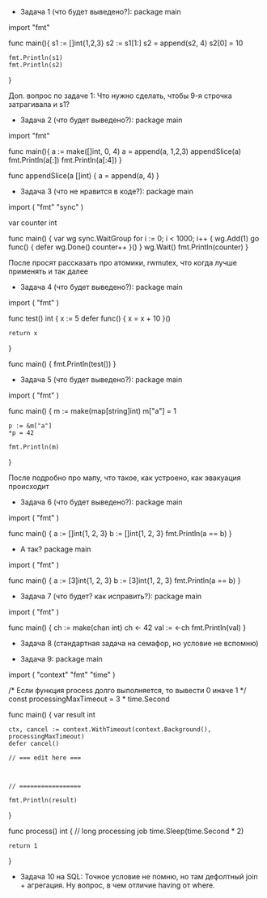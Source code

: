 - Задача 1 (что будет выведено?):
package main

import "fmt"

func main(){
    s1 := []int{1,2,3}
    s2 := s1[1:]
    s2 = append(s2, 4)
    s2[0] = 10

    fmt.Println(s1)
    fmt.Println(s2)
}

Доп. вопрос по задаче 1:
Что нужно сделать, чтобы 9-я строчка затрагивала и s1?

- Задача 2 (что будет выведено?):
package main

import "fmt"

func main(){
    a := make([]int, 0, 4)
    a = append(a, 1,2,3)
    appendSlice(a)
    fmt.Println(a[:])
    fmt.Println(a[:4])
}

func appendSlice(a []int) {
    a = append(a, 4)
}

- Задача 3 (что не нравится в коде?):
package main

import (
    "fmt"
    "sync"
)

var counter int

func main() {
    var wg sync.WaitGroup
    for i := 0; i < 1000; i++ {
        wg.Add(1)
        go func() {
            defer wg.Done()
            counter++
        }()
    }
    wg.Wait()
    fmt.Println(counter)
}

После просят рассказать про атомики, rwmutex, что когда лучше применять и так далее

- Задача 4 (что будет выведено?):
package main

import (
    "fmt"
)

func test() int {
    x := 5
    defer func() {
        x = x + 10
    }()

    return x
}

func main() {
    fmt.Println(test())
}

- Задача 5 (что будет выведено?):
package main

import (
    "fmt"
)

func main() {
    m := make(map[string]int)
    m["a"] = 1

    p := &m["a"]
    *p = 42

    fmt.Println(m)
}

После подробно про мапу, что такое, как устроено, как эвакуация происходит

- Задача 6 (что будет выведено?):
package main

import (
    "fmt"
)

func main() {
    a := []int{1, 2, 3}
    b := []int{1, 2, 3}
    fmt.Println(a == b)
}

- А так?
package main

import (
    "fmt"
)

func main() {
    a := [3]int{1, 2, 3}
    b := [3]int{1, 2, 3}
    fmt.Println(a == b)
}


- Задача 7 (что будет? как исправить?):
package main

import (
    "fmt"
)

func main() {
    ch := make(chan int)
    ch <- 42
    val := <-ch
    fmt.Println(val)
}

- Задача 8 (стандартная задача на семафор, но условие не вспомню)

- Задача 9:
package main

import (
    "context"
    "fmt"
    "time"
)

/*
Если функция process долго выполняется, то вывести 0 иначе 1
*/
const processingMaxTimeout = 3 * time.Second

func main() {
    var result int

    ctx, cancel := context.WithTimeout(context.Background(), processingMaxTimeout)
    defer cancel()

    // === edit here ===

 

    // =================

    fmt.Println(result)
}

func process() int {
    // long processing job
    time.Sleep(time.Second * 2)

    return 1
}

- Задача 10 на SQL:
Точное условие не помню, но там дефолтный join + агрегация. Ну вопрос, в чем отличие having от where.
